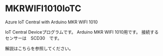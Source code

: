 # MKRWIFI1010IoTC
Azure IoT Central with Arduino MKR WIFI 1010

IoT Central Deviceプログラムです。
Arduino MKR WIFI 1010用です。
接続するセンサーは　SCD30　です。

解説はこちらを参照してください。
